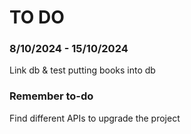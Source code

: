 # TO DO
### 8/10/2024 - 15/10/2024
Link db & test putting books into db
### Remember to-do
Find different APIs to upgrade the project
